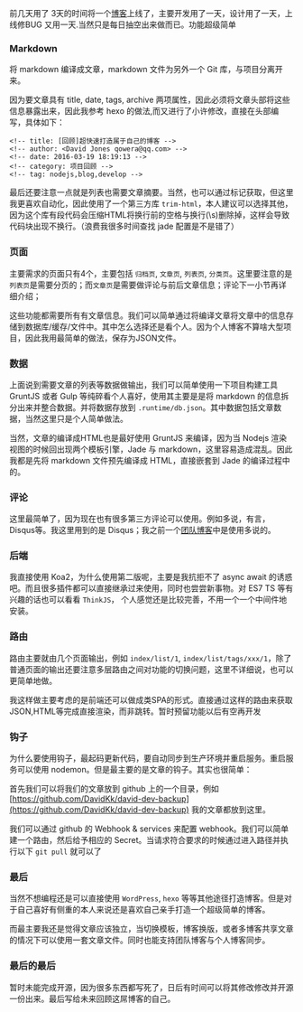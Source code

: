 <!-- title: [回顾]超快速打造属于自己的博客 -->
<!-- author: <David Jones qowera@qq.com> -->
<!-- date: 2016-03-19 18:19:13 -->
<!-- category: 项目回顾 -->
<!-- tag: nodejs,blog,develop -->

前几天用了 3天的时间将一个[博客](http://blog.davidkk.com)上线了，主要开发用了一天，设计用了一天，上线修BUG 又用一天.当然只是每日抽空出来做而已。功能超级简单

### Markdown

将 markdown 编译成文章，markdown 文件为另外一个 Git 库，与项目分离开来。

因为要文章具有 title, date, tags, archive 两项属性，因此必须将文章头部将这些信息暴露出来，因此我参考 hexo 的做法,而又进行了小许修改，直接在头部编写，具体如下：

```
<!-- title: [回顾]超快速打造属于自己的博客 -->
<!-- author: <David Jones qowera@qq.com> -->
<!-- date: 2016-03-19 18:19:13 -->
<!-- category: 项目回顾 -->
<!-- tag: nodejs,blog,develop -->
```

最后还要注意一点就是列表也需要文章摘要。当然，也可以通过标记获取，但这里我更喜欢自动化，因此使用了一个第三方库 `trim-html`，本人建议可以选择其他，因为这个库有段代码会压缩HTML将换行前的空格与换行(\s)删除掉，这样会导致代码块出现不换行。（浪费我很多时间查找 jade 配置是不是错了）

### 页面

主要需求的页面只有4个，主要包括 `归档页`, `文章页`, `列表页`, `分类页`。这里要注意的是`列表页`是需要分页的；而`文章页`是需要做评论与前后文章信息；评论下一小节再详细介绍；

这些功能都需要所有有文章信息。我们可以简单通过将编译文章将文章中的信息存储到数据库/缓存/文件中。其中怎么选择还是看个人。因为个人博客不算啥大型项目，因此我用最简单的做法，保存为JSON文件。

### 数据

上面说到需要文章的列表等数据做输出，我们可以简单使用一下项目构建工具 GruntJS 或者 Gulp 等纯碎看个人喜好，使用其主要是是将 markdown 的信息拆分出来并整合数据。并将数据存放到 `.runtime/db.json`。其中数据包括文章数据，当然这里只是个人简单做法。

当然，文章的编译成HTML也是最好使用 GruntJS 来编译，因为当 Nodejs 渲染视图的时候回出现两个模板引擎，Jade 与 markdown，这里容易造成混乱。因此我都是先将 markdown 文件预先编译成 HTML，直接嵌套到 Jade 的编译过程中的。

### 评论

这里最简单了，因为现在也有很多第三方评论可以使用。例如多说，有言，Disqus等。我这里用到的是 Disqus；我之前一个[团队博客](http://blog.ishgo.cn)中是使用多说的。

### 后端

我直接使用 Koa2，为什么使用第二版呢，主要是我抗拒不了 async await 的诱惑吧。而且很多插件都可以直接继承过来使用，同时也尝尝新事物。对 ES7 TS 等有兴趣的话也可以看看 `ThinkJS`， 个人感觉还是比较完善，不用一个一个中间件地安装。

### 路由

路由主要就由几个页面输出，例如 `index/list/1`, `index/list/tags/xxx/1`，除了普通页面的输出还要注意多层路由之间对功能的切换问题，这里不详细说，也可以更简单地做。

我这样做主要考虑的是前端还可以做成类SPA的形式。直接通过这样的路由来获取JSON,HTML等完成直接渲染，而非跳转。暂时预留功能以后有空再开发

### 钩子

为什么要使用钩子，最起码更新代码，要自动同步到生产环境并重启服务。重启服务可以使用 nodemon。但是最主要的是文章的钩子。其实也很简单：

首先我们可以将我们的文章放到 github 上的一个目录，例如 [https://github.com/DavidKk/david-dev-backup](https://github.com/DavidKk/david-dev-backup) 我的文章都放到这里。

我们可以通过 github 的 Webhook & services 来配置 webhook。我们可以简单建一个路由，然后给予相应的 Secret。当请求符合要求的时候通过进入路径并执行以下 `git pull` 就可以了

### 最后

当然不想编程还是可以直接使用 `WordPress`, `hexo` 等等其他途径打造博客。但是对于自己喜好有侧重的本人来说还是喜欢自己亲手打造一个超级简单的博客。

而最主要我还是觉得文章应该独立，当切换模板，博客换版，或者多博客共享文章的情况下可以使用一套文章文件。同时也能支持团队博客与个人博客同步。


### 最后的最后

暂时未能完成开源，因为很多东西都写死了，日后有时间可以将其修改修改并开源一份出来。最后写给未来回顾这屌博客的自己。
